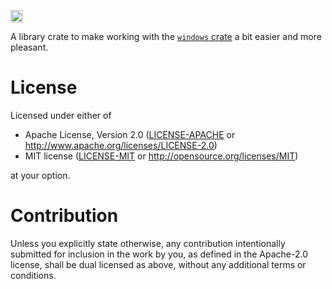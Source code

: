 [<img alt="crates.io" src="https://img.shields.io/crates/v/windows-helpers.svg?style=for-the-badge&color=fc8d62&logo=rust" height="20">](https://crates.io/crates/windows-helpers)

A library crate to make working with the [`windows` crate](https://crates.io/crates/windows) a bit easier and more pleasant.

# License

Licensed under either of

* Apache License, Version 2.0
  ([LICENSE-APACHE](LICENSE-APACHE) or http://www.apache.org/licenses/LICENSE-2.0)
* MIT license
  ([LICENSE-MIT](LICENSE-MIT) or http://opensource.org/licenses/MIT)

at your option.

# Contribution

Unless you explicitly state otherwise, any contribution intentionally submitted for inclusion in the work by you, as defined in the Apache-2.0 license, shall be dual licensed as above, without any additional terms or conditions.

